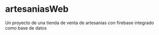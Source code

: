 # artesaniasWeb
Un proyecto de una tienda de venta de artesanias con firebase integrado como base de datos
